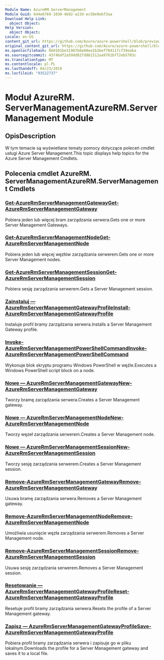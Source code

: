 ```yaml
---
Module Name: AzureRM.ServerManagement
Module Guid: 644e6769-1030-4b92-a23d-ec58e9ebf3aa
Download Help Link:
  object Object: 
Help Version:
  object Object: 
Locale: en-US
content_git_url: https://github.com/Azure/azure-powershell/blob/preview/src/ResourceManager/ServerManagement/Commands.ServerManagement/help/AzureRM.ServerManagement.md
original_content_git_url: https://github.com/Azure/azure-powershell/blob/preview/src/ResourceManager/ServerManagement/Commands.ServerManagement/help/AzureRM.ServerManagement.md
ms.openlocfilehash: 660101be31967b6e00ee2b1bef784117cf39eaba
ms.sourcegitcommit: 43f4bdf2a59dd82fd881512aa9761bf72eb5703c
ms.translationtype: MT
ms.contentlocale: pl-PL
ms.lasthandoff: 04/23/2019
ms.locfileid: "93522737"
---
```

# <span data-ttu-id="71c13-101">Moduł AzureRM. ServerManagement</span><span class="sxs-lookup"><span data-stu-id="71c13-101">AzureRM.ServerManagement Module</span></span>
## <span data-ttu-id="71c13-102">Opis</span><span class="sxs-lookup"><span data-stu-id="71c13-102">Description</span></span>
<span data-ttu-id="71c13-103">W tym temacie są wyświetlane tematy pomocy dotyczące poleceń cmdlet usługi Azure Server Management.</span><span class="sxs-lookup"><span data-stu-id="71c13-103">This topic displays help topics for the Azure Server Management Cmdlets.</span></span>

## <span data-ttu-id="71c13-104">Polecenia cmdlet AzureRM. ServerManagement</span><span class="sxs-lookup"><span data-stu-id="71c13-104">AzureRM.ServerManagement Cmdlets</span></span>
### [<span data-ttu-id="71c13-105">Get-AzureRmServerManagementGateway</span><span class="sxs-lookup"><span data-stu-id="71c13-105">Get-AzureRmServerManagementGateway</span></span>](Get-AzureRmServerManagementGateway.md)
<span data-ttu-id="71c13-106">Pobiera jeden lub więcej bram zarządzania serwera.</span><span class="sxs-lookup"><span data-stu-id="71c13-106">Gets one or more Server Management Gateways.</span></span>

### [<span data-ttu-id="71c13-107">Get-AzureRmServerManagementNode</span><span class="sxs-lookup"><span data-stu-id="71c13-107">Get-AzureRmServerManagementNode</span></span>](Get-AzureRmServerManagementNode.md)
<span data-ttu-id="71c13-108">Pobiera jeden lub więcej węzłów zarządzania serwerem.</span><span class="sxs-lookup"><span data-stu-id="71c13-108">Gets one or more Server Management nodes.</span></span>

### [<span data-ttu-id="71c13-109">Get-AzureRmServerManagementSession</span><span class="sxs-lookup"><span data-stu-id="71c13-109">Get-AzureRmServerManagementSession</span></span>](Get-AzureRmServerManagementSession.md)
<span data-ttu-id="71c13-110">Pobiera sesję zarządzania serwerem.</span><span class="sxs-lookup"><span data-stu-id="71c13-110">Gets a Server Management session.</span></span>

### [<span data-ttu-id="71c13-111">Zainstaluj — AzureRmServerManagementGatewayProfile</span><span class="sxs-lookup"><span data-stu-id="71c13-111">Install-AzureRmServerManagementGatewayProfile</span></span>](Install-AzureRmServerManagementGatewayProfile.md)
<span data-ttu-id="71c13-112">Instaluje profil bramy zarządzania serwera.</span><span class="sxs-lookup"><span data-stu-id="71c13-112">Installs a Server Management Gateway profile.</span></span>

### [<span data-ttu-id="71c13-113">Invoke-AzureRmServerManagementPowerShellCommand</span><span class="sxs-lookup"><span data-stu-id="71c13-113">Invoke-AzureRmServerManagementPowerShellCommand</span></span>](Invoke-AzureRmServerManagementPowerShellCommand.md)
<span data-ttu-id="71c13-114">Wykonuje blok skryptu programu Windows PowerShell w węźle.</span><span class="sxs-lookup"><span data-stu-id="71c13-114">Executes a Windows PowerShell script block on a node.</span></span>

### [<span data-ttu-id="71c13-115">Nowe — AzureRmServerManagementGateway</span><span class="sxs-lookup"><span data-stu-id="71c13-115">New-AzureRmServerManagementGateway</span></span>](New-AzureRmServerManagementGateway.md)
<span data-ttu-id="71c13-116">Tworzy bramę zarządzania serwera.</span><span class="sxs-lookup"><span data-stu-id="71c13-116">Creates a Server Management gateway.</span></span>

### [<span data-ttu-id="71c13-117">Nowe — AzureRmServerManagementNode</span><span class="sxs-lookup"><span data-stu-id="71c13-117">New-AzureRmServerManagementNode</span></span>](New-AzureRmServerManagementNode.md)
<span data-ttu-id="71c13-118">Tworzy węzeł zarządzania serwerem.</span><span class="sxs-lookup"><span data-stu-id="71c13-118">Creates a Server Management node.</span></span>

### [<span data-ttu-id="71c13-119">Nowe — AzureRmServerManagementSession</span><span class="sxs-lookup"><span data-stu-id="71c13-119">New-AzureRmServerManagementSession</span></span>](New-AzureRmServerManagementSession.md)
<span data-ttu-id="71c13-120">Tworzy sesję zarządzania serwerem.</span><span class="sxs-lookup"><span data-stu-id="71c13-120">Creates a Server Management session.</span></span>

### [<span data-ttu-id="71c13-121">Remove-AzureRmServerManagementGateway</span><span class="sxs-lookup"><span data-stu-id="71c13-121">Remove-AzureRmServerManagementGateway</span></span>](Remove-AzureRmServerManagementGateway.md)
<span data-ttu-id="71c13-122">Usuwa bramę zarządzania serwera.</span><span class="sxs-lookup"><span data-stu-id="71c13-122">Removes a Server Management gateway.</span></span>

### [<span data-ttu-id="71c13-123">Remove-AzureRmServerManagementNode</span><span class="sxs-lookup"><span data-stu-id="71c13-123">Remove-AzureRmServerManagementNode</span></span>](Remove-AzureRmServerManagementNode.md)
<span data-ttu-id="71c13-124">Umożliwia usunięcie węzła zarządzania serwerem.</span><span class="sxs-lookup"><span data-stu-id="71c13-124">Removes a Server Management node.</span></span>

### [<span data-ttu-id="71c13-125">Remove-AzureRmServerManagementSession</span><span class="sxs-lookup"><span data-stu-id="71c13-125">Remove-AzureRmServerManagementSession</span></span>](Remove-AzureRmServerManagementSession.md)
<span data-ttu-id="71c13-126">Usuwa sesję zarządzania serwerem.</span><span class="sxs-lookup"><span data-stu-id="71c13-126">Removes a Server Management session.</span></span>

### [<span data-ttu-id="71c13-127">Resetowanie — AzureRmServerManagementGatewayProfile</span><span class="sxs-lookup"><span data-stu-id="71c13-127">Reset-AzureRmServerManagementGatewayProfile</span></span>](Reset-AzureRmServerManagementGatewayProfile.md)
<span data-ttu-id="71c13-128">Resetuje profil bramy zarządzania serwera.</span><span class="sxs-lookup"><span data-stu-id="71c13-128">Resets the profile of a Server Management gateway.</span></span>

### [<span data-ttu-id="71c13-129">Zapisz — AzureRmServerManagementGatewayProfile</span><span class="sxs-lookup"><span data-stu-id="71c13-129">Save-AzureRmServerManagementGatewayProfile</span></span>](Save-AzureRmServerManagementGatewayProfile.md)
<span data-ttu-id="71c13-130">Pobiera profil bramy zarządzania serwera i zapisuje go w pliku lokalnym.</span><span class="sxs-lookup"><span data-stu-id="71c13-130">Downloads the profile for a Server Management gateway and saves it to a local file.</span></span>

